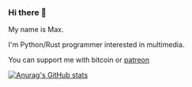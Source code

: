 ### Hi there 👋
My name is Max.

I'm Python/Rust programmer interested in multimedia.

You can support me with bitcoin or [patreon](https://www.patreon.com/master_of_zen)

[![Anurag's GitHub stats](https://github-readme-stats.vercel.app/api?username=master-of-zen&count_private=true&show_icons=true&border_radius=20&bg_color=30,e96443,904e95&title_color=fff&text_color=eee&icon_color=fff&include_all_commits=true)](https://github.com/anuraghazra/github-readme-stats)
